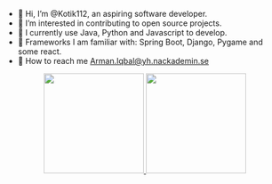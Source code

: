 - 👋 Hi, I’m @Kotik112, an aspiring software developer.
- 👀 I’m interested in contributing to open source projects.
- 📑 I currently use Java, Python and Javascript to develop.
- 💫 Frameworks I am familiar with: Spring Boot, Django, Pygame and some react.
- 📧 How to reach me Arman.Iqbal@yh.nackademin.se



<!---
Kotik112/Kotik112 is a ✨ special ✨ repository because its `README.md` (this file) appears on your GitHub profile.
You can click the Preview link to take a look at your changes.

![Kotik's GitHub stats](https://github-readme-stats.vercel.app/api?username=Kotik112&theme=great-gatsby)
![Kotik's Top Langs](https://github-readme-stats.vercel.app/api/top-langs/?username=Kotik112&hide=html,scss,stylus,blade,css,shell,batchfile,dockerfile&show_icons=true&count_private=true&theme=great-gatsby)
-->
<p align="center">
  <a href="https://github.com/Kotik112">
    <img height="180em" src="https://github-readme-stats.vercel.app/api?username=Kotik112&theme=great-gatsby" />
    <img height="180em" src="https://github-readme-stats.vercel.app/api/top-langs/?username=Kotik112&hide=html,scss,stylus,blade,css,shell,batchfile,dockerfile&show_icons=true&count_private=true&theme=great-gatsby" />
  </a>
</p>
